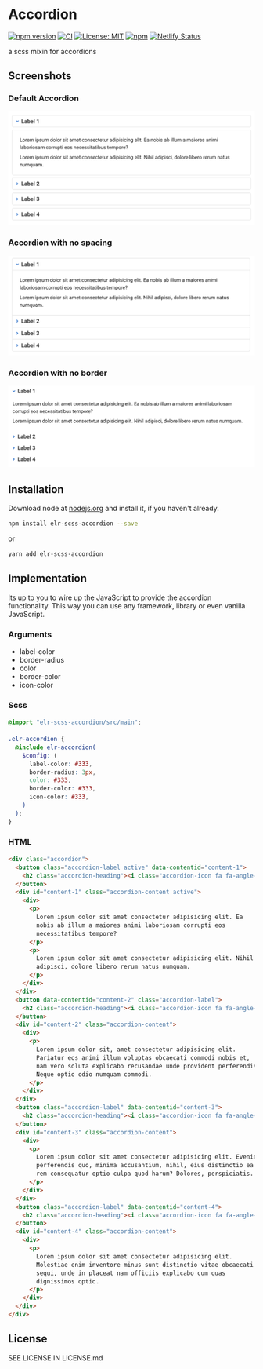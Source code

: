 # Accordion

[![npm version](http://img.shields.io/npm/v/elr-scss-accordion.svg)](https://www.npmjs.org/package/elr-scss-accordion)
[![CI](https://github.com/Beth3346/elr-scss-accordion/actions/workflows/node.js.yml/badge.svg)](https://github.com/Beth3346/elr-scss-accordion/actions/workflows/node.js.yml)
[![License: MIT](https://img.shields.io/badge/License-MIT-yellow.svg)](https://opensource.org/licenses/MIT)
[![npm](https://img.shields.io/npm/dm/elr-scss-accordion.svg?style=flat)](https://npmjs.com/package/elr-scss-accordion)
[![Netlify Status](https://api.netlify.com/api/v1/badges/7e8ed1ba-5b20-4679-aa49-05f326a620c6/deploy-status)](https://app.netlify.com/sites/elr-accordion/deploys)

a scss mixin for accordions

## Screenshots

### Default Accordion

![screenshot of default accordion](./src/screenshot1.png)

### Accordion with no spacing

![screenshot of accordion with no spacing](./src/screenshot2.png)

### Accordion with no border

![screenshot of accordion with no border](./src/screenshot3.png)

## Installation

Download node at [nodejs.org](http://nodejs.org) and install it, if you haven't already.

```sh
npm install elr-scss-accordion --save
```

or

```sh
yarn add elr-scss-accordion
```

## Implementation

Its up to you to wire up the JavaScript to provide the accordion functionality. This way you can use any framework, library or even vanilla JavaScript.

### Arguments

- label-color
- border-radius
- color
- border-color
- icon-color

### Scss

```scss
@import "elr-scss-accordion/src/main";

.elr-accordion {
  @include elr-accordion(
    $config: (
      label-color: #333,
      border-radius: 3px,
      color: #333,
      border-color: #333,
      icon-color: #333,
    )
  );
}
```

### HTML

```html
<div class="accordion">
  <button class="accordion-label active" data-contentid="content-1">
    <h2 class="accordion-heading"><i class="accordion-icon fa fa-angle-down"></i><span>Label 1</span></button></h2>
  </button>
  <div id="content-1" class="accordion-content active">
    <div>
      <p>
        Lorem ipsum dolor sit amet consectetur adipisicing elit. Ea
        nobis ab illum a maiores animi laboriosam corrupti eos
        necessitatibus tempore?
      </p>
      <p>
        Lorem ipsum dolor sit amet consectetur adipisicing elit. Nihil
        adipisci, dolore libero rerum natus numquam.
      </p>
    </div>
  </div>
  <button data-contentid="content-2" class="accordion-label">
    <h2 class="accordion-heading"><i class="accordion-icon fa fa-angle-down"></i><span>Label 2</span></h2>
  </button>
  <div id="content-2" class="accordion-content">
    <div>
      <p>
        Lorem ipsum dolor sit, amet consectetur adipisicing elit.
        Pariatur eos animi illum voluptas obcaecati commodi nobis et,
        nam vero soluta explicabo recusandae unde provident perferendis.
        Neque optio odio numquam commodi.
      </p>
    </div>
  </div>
  <button class="accordion-label" data-contentid="content-3">
    <h2 class="accordion-heading"><i class="accordion-icon fa fa-angle-down"></i><span>Label 3</span></h2>
  </button>
  <div id="content-3" class="accordion-content">
    <div>
      <p>
        Lorem ipsum dolor sit amet consectetur adipisicing elit. Eveniet
        perferendis quo, minima accusantium, nihil, eius distinctio ea
        rem consequatur optio culpa quod harum? Dolores, perspiciatis.
      </p>
    </div>
  </div>
  <button class="accordion-label" data-contentid="content-4">
    <h2 class="accordion-heading"><i class="accordion-icon fa fa-angle-down"></i><span>Label 4</span></h2>
  </button>
  <div id="content-4" class="accordion-content">
    <div>
      <p>
        Lorem ipsum dolor sit amet consectetur adipisicing elit.
        Molestiae enim inventore minus sunt distinctio vitae obcaecati
        sequi, unde in placeat nam officiis explicabo cum quas
        dignissimos optio.
      </p>
    </div>
  </div>
</div>
```

## License

SEE LICENSE IN LICENSE.md
